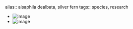 alias:: alsaphila dealbata, silver fern
tags:: species, research

- ![image](https://ipfs.io/ipfs/QmWfY7u7MMrroGmKBALMEiEk1JdpzWPV35qkq45s8qTRyP)
- ![image](https://ipfs.io/ipfs/QmSuYf2ouxRQLf6BP5D5odyVuu7zoRrmmyNaoyBB3bPou7)